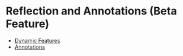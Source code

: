 # Reflection and Annotations (Beta Feature)

- [Dynamic Features](dynamic_feature.md)
- [Annotations](anno.md)